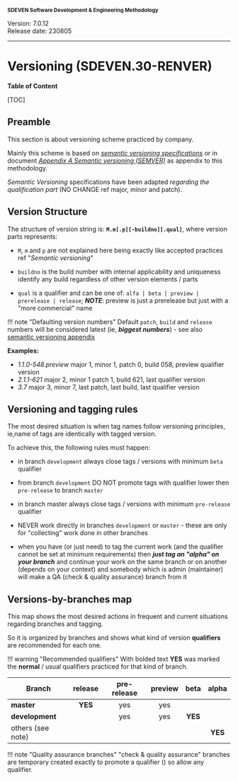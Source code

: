 <small>**SDEVEN Software Development & Engineering Methodology**</small>

Version: 7.0.12<br>
Release date: 230805

***

# Versioning (SDEVEN.30-RENVER)

**Table of Content**

[TOC]



## Preamble

This section is about versioning scheme practiced by company.

Mainly this scheme is based on *[semantic versioning specifications](https://semver.org/)* or in document *[Appendix A Semantic versioning (SEMVER)](Appendix_A_Semantic_versioning.md)* as appendix to this methodology.

*Semantic Versioning* specifications have been adapted *regarding the qualification part* (NO CHANGE ref major, minor and patch).



## Version Structure

The structure of version string is: **`M.m[.p][-buildno][.qual]`**, where version parts represents:

* `M`, `m` and `p` are not explained here being exactly like accepted practices ref "*Semantic versioning*"

* `buildno` is the build number with internal applicability and uniqueness identify any build regardless of other version elements / parts

* `qual` is a qualifier and can be one of: `alfa | beta | preview | prerelease | release`; ***NOTE***: preview is just a prerelease but just with a "more commercial" name

!!! note "Defaulting version numbers"
    Default `patch`, `build` and `release` numbers will be considered latest (ie, ***biggest numbers***) - see also [semantic versioning appendix](Appendix_A_Semantic_versioning.md)


**Examples:**

* *1.1.0-548.preview* major 1, minor 1, patch 0, build 058, preview qualifier version
* *2.1.1-621* major 2, minor 1 patch 1, build 621, last qualifier version
* *3.7* major 3, minor 7, last patch, last build, last qualifier version



## Versioning and tagging rules

The most desired situation is when tag names follow versioning principles, ie,name of tags are identically with tagged version.

To achieve this, the following rules must happen:

* in branch `development` always close tags / versions with minimum `beta` qualifier

* from branch `development` DO NOT promote tags with qualifier lower then `pre-release` to branch `master`

* in branch master always close tags / versions with minimum `pre-release` qualifier

* NEVER work directly in branches `development` or `master` - these are only for "collecting" work done in other branches

* when you have (or just need) to tag the current work (and the qualifier cannot be set at minimum requirements) then ***just tag an "alpha" on your branch*** and continue your work on the same branch or on another (depends on your context) and somebody which is admin (maintainer) will make a QA (check & quality assurance) branch from it



## Versions-by-branches map

This map shows the most desired actions in frequent and current situations regarding branches and tagging.

So it is organized by branches and shows what kind of version **qualifiers** are recommended for each one.

!!! warning "Recommended qualifiers"
    With bolded text **YES** was marked the **normal** / usual qualifiers practiced for that kind of branch.



| Branch            | release | pre-release | preview |  beta   |  alpha  |
| ----------------- | :-----: | :---------: | :-----: | :-----: | :-----: |
| **master**        | **YES** |     yes     |   yes   |         |         |
| **development**   |         |     yes     |   yes   | **YES** |         |
| others (see note) |         |             |         |         | **YES** |


!!! note "Quality assurance branches"
    "check & quality assurance" branches are temporary created exactly to promote a qualifier () so allow any qualifier.




